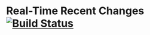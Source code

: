 # Real-Time Recent Changes [![Build Status](https://api.travis-ci.org/Krinkle/mw-gadget-rtrc.svg?branch=master)](https://travis-ci.org/Krinkle/mw-gadget-rtrc)
